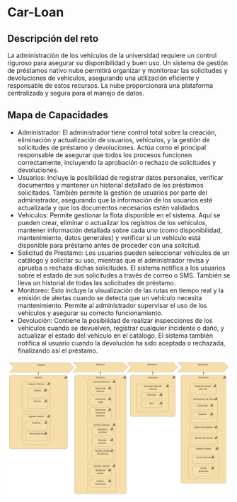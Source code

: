 # Car-Loan
## Descripción del reto

La administración de los vehículos de la universidad requiere un control riguroso para asegurar su disponibilidad y buen uso. Un sistema de gestión de préstamos nativo nube permitirá organizar y monitorear las solicitudes y devoluciones de vehículos, asegurando una utilización eficiente y responsable de estos recursos. La nube proporcionará una plataforma centralizada y segura para el manejo de datos.

## Mapa de Capacidades
- Administrador: El administrador tiene control total sobre la creación, eliminación y actualización de usuarios, vehículos, y la gestión de solicitudes de préstamo y devoluciones. Actúa como el principal responsable de asegurar que todos los procesos funcionen correctamente, incluyendo la aprobación o rechazo de solicitudes y devoluciones. 
- Usuarios: Incluye la posibilidad de registrar datos personales, verificar documentos y mantener un historial detallado de los préstamos solicitados. También permite la gestión de usuarios por parte del administrador, asegurando que la información de los usuarios esté actualizada y que los documentos necesarios estén validados.
- Vehiculos:  Permite gestionar la flota disponible en el sistema. Aquí se pueden crear, eliminar o actualizar los registros de los vehículos, mantener información detallada sobre cada uno (como disponibilidad, mantenimiento, datos generales) y verificar si un vehículo está disponible para préstamo antes de proceder con una solicitud.
- Solicitud de Prestámo: Los usuarios pueden seleccionar vehículos de un catálogo y solicitar su uso, mientras que el administrador revisa y aprueba o rechaza dichas solicitudes. El sistema notifica a los usuarios sobre el estado de sus solicitudes a través de correo o SMS. También se lleva un historial de todas las solicitudes de préstamo.
- Monitoreo:  Esto incluye la visualización de las rutas en tiempo real y la emisión de alertas cuando se detecta que un vehículo necesita mantenimiento. Permite al administrador supervisar el uso de los vehículos y asegurar su correcto funcionamiento.
- Devolución: Contiene la posibilidad de realizar inspecciones de los vehículos cuando se devuelven, registrar cualquier incidente o daño, y actualizar el estado del vehículo en el catálogo. El sistema también notifica al usuario cuando la devolución ha sido aceptada o rechazada, finalizando así el préstamo.

![MapaCapacidades](https://github.com/DevSpheree/Car-Loan/blob/e2de258309c79d6d6a2a445e2fb56887c8cc2883/Mapa%20de%20Capacidades.png)





